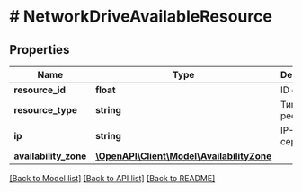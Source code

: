 # # NetworkDriveAvailableResource

## Properties

Name | Type | Description | Notes
------------ | ------------- | ------------- | -------------
**resource_id** | **float** | ID сервиса. |
**resource_type** | **string** | Тип ресурса. |
**ip** | **string** | IP-адрес сервиса. | [optional]
**availability_zone** | [**\OpenAPI\Client\Model\AvailabilityZone**](AvailabilityZone.md) |  |

[[Back to Model list]](../../README.md#models) [[Back to API list]](../../README.md#endpoints) [[Back to README]](../../README.md)
